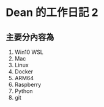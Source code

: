 # Dean 的工作日記 2
## 主要分內容為
1. Win10 WSL
2. Mac 
3. Linux
4. Docker
5. ARM64
6. Raspberry 
7. Python
8. git  
